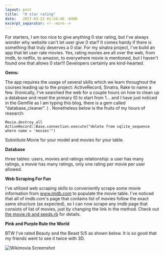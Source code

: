 ```yaml
---
layout: post
title:  "0 star rating"
date:   2017-03-22 01:54:46 -0400
excerpt_separator: <!--more-->
---
```



For starters, I am too nice to give anything 0 star rating, but I've always wonder why website can't let user give 0 star?  <!--more-->It comes handy if there is something that truly deserves a 0 star.  For my sinatra project, I've build an app that let user rate movies.  Yes, rating movies are all over the web, from imdb, to netflix, to amazon, to everywhere movie is mentioned, but I haven't found one that allows 0 star!!! Developers certainly are kind-hearted.

**Gems:**

The app requires the usage of several skills which we learn throughout the courses leading up to the project: ActiveRecord, Sinatra, Rake to name a few. (Ironically, I've searched the web for a couple hours on how to clean up a database and reset the primary ID to start from 1... and I have just noticed in the Gemfile as I am typing this blog, there is a gem called "database_cleaner". ) .  Nonetheless below is the fruits of my hours of research:

```
Movie.destroy_all
ActiveRecord::Base.connection.execute("delete from sqlite_sequence where name = 'movies'")
```

Substitute Movie for your model and movies for your table.

**Database**

three tables: users, movies and ratings
relationship: a user has many ratings, a movie has many ratings, only one rating per movie per user allowed.

**Web Scraping For Fun**

I've utilized web scraping skills to conveniently scrape some movie information from www.imdb.com to populate the movie table.  I've noticed that all of imdb.com's page that contains list of movies follow the exact same structure (as expected), so I can now scrape any imdb page that consists of list of movies, just by changing the link in the method.  Check out [the movie.rb and seeds.rb](https://github.com/hannah11361/sinatra-app-wikimovia) for details.

**Pink and Purple Rule the World**

BTW I've rated Beauty and the Beast 5/5 as shown below. It is so good that my friends went to see it twice with 3D.

![Wikimovia Screenshot](http://i.imgur.com/gt3AeVo.png)
